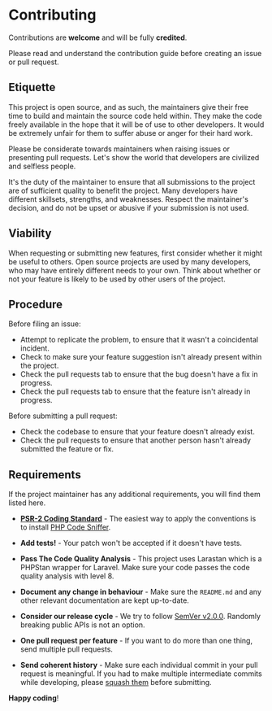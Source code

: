 # Contributing

Contributions are **welcome** and will be fully **credited**.

Please read and understand the contribution guide before creating an issue or pull request.

## Etiquette

This project is open source, and as such, the maintainers give their free time to build and maintain the source code
held within. They make the code freely available in the hope that it will be of use to other developers. It would be
extremely unfair for them to suffer abuse or anger for their hard work.

Please be considerate towards maintainers when raising issues or presenting pull requests. Let's show the
world that developers are civilized and selfless people.

It's the duty of the maintainer to ensure that all submissions to the project are of sufficient
quality to benefit the project. Many developers have different skillsets, strengths, and weaknesses. Respect the maintainer's decision, and do not be upset or abusive if your submission is not used.

## Viability

When requesting or submitting new features, first consider whether it might be useful to others. Open
source projects are used by many developers, who may have entirely different needs to your own. Think about
whether or not your feature is likely to be used by other users of the project.

## Procedure

Before filing an issue:

-   Attempt to replicate the problem, to ensure that it wasn't a coincidental incident.
-   Check to make sure your feature suggestion isn't already present within the project.
-   Check the pull requests tab to ensure that the bug doesn't have a fix in progress.
-   Check the pull requests tab to ensure that the feature isn't already in progress.

Before submitting a pull request:

-   Check the codebase to ensure that your feature doesn't already exist.
-   Check the pull requests to ensure that another person hasn't already submitted the feature or fix.

## Requirements

If the project maintainer has any additional requirements, you will find them listed here.

-   **[PSR-2 Coding Standard](https://github.com/php-fig/fig-standards/blob/master/accepted/PSR-2-coding-style-guide.md)** - The easiest way to apply the conventions is to install [PHP Code Sniffer](https://pear.php.net/package/PHP_CodeSniffer).

-   **Add tests!** - Your patch won't be accepted if it doesn't have tests.

-   **Pass The Code Quality Analysis** - This project uses Larastan which is a PHPStan wrapper for Laravel. Make sure your code passes the code quality analysis with level 8.

-   **Document any change in behaviour** - Make sure the `README.md` and any other relevant documentation are kept up-to-date.

-   **Consider our release cycle** - We try to follow [SemVer v2.0.0](https://semver.org/). Randomly breaking public APIs is not an option.

-   **One pull request per feature** - If you want to do more than one thing, send multiple pull requests.

-   **Send coherent history** - Make sure each individual commit in your pull request is meaningful. If you had to make multiple intermediate commits while developing, please [squash them](https://www.git-scm.com/book/en/v2/Git-Tools-Rewriting-History#Changing-Multiple-Commit-Messages) before submitting.

**Happy coding**!
